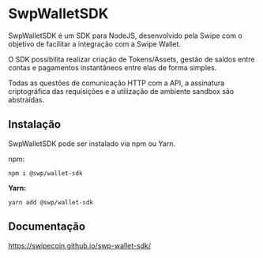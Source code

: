 # SwpWalletSDK

SwpWalletSDK é um SDK para NodeJS, desenvolvido pela Swipe com o objetivo de facilitar a integração com a Swipe Wallet.

O SDK possibilita realizar criação de Tokens/Assets, gestão de saldos entre contas e pagamentos instantâneos entre elas de forma simples.

Todas as questões de comunicação HTTP com a API, a assinatura criptográfica das requisições e a utilização de ambiente sandbox são abstraídas.

## Instalação

SwpWalletSDK pode ser instalado via npm ou Yarn.

npm:

```
npm i @swp/wallet-sdk
```

**Yarn:**

```
yarn add @swp/wallet-sdk
```

## Documentação

https://swipecoin.github.io/swp-wallet-sdk/